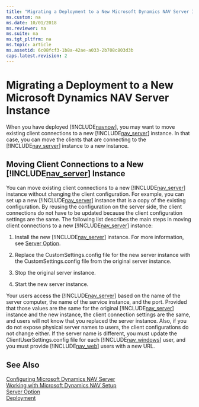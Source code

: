 ```yaml
---
title: "Migrating a Deployment to a New Microsoft Dynamics NAV Server Instance"
ms.custom: na
ms.date: 10/01/2018
ms.reviewer: na
ms.suite: na
ms.tgt_pltfrm: na
ms.topic: article
ms.assetid: 6c08fcf3-1b8a-42ae-a033-2b708c803d3b
caps.latest.revision: 2
---
```

# Migrating a Deployment to a New Microsoft Dynamics NAV Server Instance
When you have deployed [!INCLUDE[navnow](includes/navnow_md.md)], you may want to move existing client connections to a new [!INCLUDE[nav_server](includes/nav_server_md.md)] instance. In that case, you can move the clients that are connecting to the [!INCLUDE[nav_server](includes/nav_server_md.md)] instance to a new instance.  
  
## Moving Client Connections to a New [!INCLUDE[nav_server](includes/nav_server_md.md)] Instance  
 You can move existing client connections to a new [!INCLUDE[nav_server](includes/nav_server_md.md)] instance without changing the client configuration. For example, you can set up a new [!INCLUDE[nav_server](includes/nav_server_md.md)] instance that is a copy of the existing configuration. By reusing the configuration on the server side, the client connections do not have to be updated because the client configuration settings are the same. The following list describes the main steps in moving client connections to a new [!INCLUDE[nav_server](includes/nav_server_md.md)] instance:  
  
1.  Install the new [!INCLUDE[nav_server](includes/nav_server_md.md)] instance. For more information, see [Server Option](Server-Option.md).  
  
2.  Replace the CustomSettings.config file for the new server instance with the CustomSettings.config file from the original server instance.  
  
3.  Stop the original server instance.  
  
4.  Start the new server instance.  
  
 Your users access the [!INCLUDE[nav_server](includes/nav_server_md.md)] based on the name of the server computer, the name of the service instance, and the port. Provided that those values are the same for the original [!INCLUDE[nav_server](includes/nav_server_md.md)] instance and the new instance, the client connection settings are the same, and users will not know that you replaced the server instance. Also, if you do not expose physical server names to users, the client configurations do not change either. If the server name is different, you must update the ClientUserSettings.config file for each [!INCLUDE[nav_windows](includes/nav_windows_md.md)] user, and you must provide [!INCLUDE[nav_web](includes/nav_web_md.md)] users with a new URL.  
  
## See Also  
 [Configuring Microsoft Dynamics NAV Server](Configuring-Microsoft-Dynamics-NAV-Server.md)   
 [Working with Microsoft Dynamics NAV Setup](Working-with-Microsoft-Dynamics-NAV-Setup.md)   
 [Server Option](Server-Option.md)   
 [Deployment](Deployment.md)